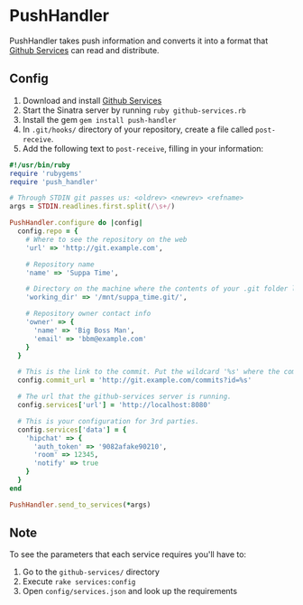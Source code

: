 PushHandler
===========

PushHandler takes push information and converts it into a format that [Github Services](https://github.com/github/github-services) can read and distribute.

Config
------
1. Download and install [Github Services](https://github.com/github/github-services)
2. Start the Sinatra server by running `ruby github-services.rb`
3. Install the gem `gem install push-handler`
4. In `.git/hooks/` directory of your repository, create a file called `post-receive`.
5. Add the following text to `post-receive`, filling in your information:

```ruby
#!/usr/bin/ruby
require 'rubygems'
require 'push_handler'

# Through STDIN git passes us: <oldrev> <newrev> <refname>
args = STDIN.readlines.first.split(/\s+/)

PushHandler.configure do |config|
  config.repo = {
    # Where to see the repository on the web
    'url' => 'http://git.example.com',

    # Repository name
    'name' => 'Suppa Time',

    # Directory on the machine where the contents of your .git folder lives
    'working_dir' => '/mnt/suppa_time.git/',

    # Repository owner contact info
    'owner' => {
      'name' => 'Big Boss Man',
      'email' => 'bbm@example.com'
    }
  }

  # This is the link to the commit. Put the wildcard '%s' where the commit sha should go.
  config.commit_url = 'http://git.example.com/commits?id=%s'

  # The url that the github-services server is running.
  config.services['url'] = 'http://localhost:8080'

  # This is your configuration for 3rd parties.
  config.services['data'] = {
    'hipchat' => {
      'auth_token' => '9082afake90210',
      'room' => 12345,
      'notify' => true
    }
  }
end

PushHandler.send_to_services(*args)
```

Note
----

To see the parameters that each service requires you'll have to:
1. Go to the `github-services/` directory
2. Execute `rake services:config`
3. Open `config/services.json` and look up the requirements